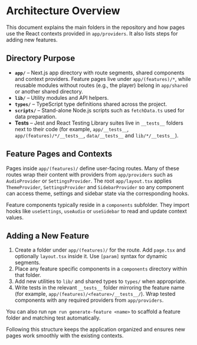 # Architecture Overview

This document explains the main folders in the repository and how pages use the React contexts provided in `app/providers`. It also lists steps for adding new features.

## Directory Purpose

- **`app/`** – Next.js app directory with route segments, shared components and context providers. Feature pages live under `app/(features)/*`, while reusable modules without routes (e.g., the player) belong in `app/shared` or another shared directory.
- **`lib/`** – Utility modules and API helpers.
- **`types/`** – TypeScript type definitions shared across the project.
- **`scripts/`** – Stand-alone Node.js scripts such as `fetchData.ts` used for data preparation.
- **Tests** – Jest and React Testing Library suites live in `__tests__` folders next to their code (for example, `app/__tests__`, `app/(features)/*/__tests__`, `data/__tests__` and `lib/*/__tests__`).

## Feature Pages and Contexts

Pages inside `app/(features)/` define user-facing routes. Many of these routes wrap their content with providers from `app/providers` such as `AudioProvider` or `SettingsProvider`. The root `app/layout.tsx` applies `ThemeProvider`, `SettingsProvider` and `SidebarProvider` so any component can access theme, settings and sidebar state via the corresponding hooks.

Feature components typically reside in a `components` subfolder. They import hooks like `useSettings`, `useAudio` or `useSidebar` to read and update context values.

## Adding a New Feature

1. Create a folder under `app/(features)/` for the route. Add `page.tsx` and optionally `layout.tsx` inside it. Use `[param]` syntax for dynamic segments.
2. Place any feature specific components in a `components` directory within that folder.
3. Add new utilities to `lib/` and shared types to `types/` when appropriate.
4. Write tests in the relevant `__tests__` folder mirroring the feature name (for example, `app/(features)/<feature>/__tests__/`). Wrap tested components with any required providers from `app/providers`.

You can also run `npm run generate-feature <name>` to scaffold a feature folder and matching test automatically.

Following this structure keeps the application organized and ensures new pages work smoothly with the existing contexts.

